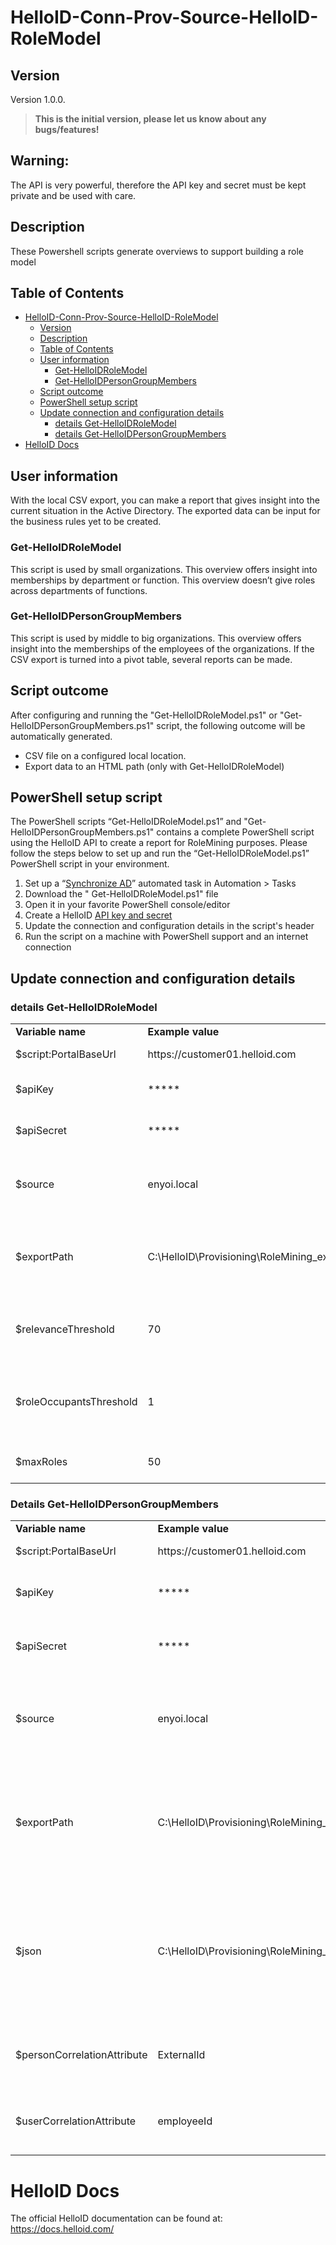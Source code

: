 # HelloID-Conn-Prov-Source-HelloID-RoleModel
<!-- Version -->
## Version
Version 1.0.0.
> __This is the initial version, please let us know about any bugs/features!__
## Warning: 
The API is very powerful, therefore the API key and secret must be kept private and be used with care.

<!-- Description -->
## Description
These Powershell scripts generate overviews to support building a role model

<!-- TABLE OF CONTENTS -->
## Table of Contents
- [HelloID-Conn-Prov-Source-HelloID-RoleModel](#helloid-conn-prov-source-helloid-rolemodel)
  - [Version](#version)
  - [Description](#description)
  - [Table of Contents](#table-of-contents)
  - [User information](#user-information)
    - [Get-HelloIDRoleModel](#get-helloidrolemodel)
    - [Get-HelloIDPersonGroupMembers](#get-helloidpersongroupmembers)
  - [Script outcome ](#script-outcome)
  - [PowerShell setup script](#powershell-setup-script)
  - [Update connection and configuration details](#update-connection-and-configuration-details)
    - [details Get-HelloIDRoleModel](#details-get-helloidrolemodel)
    - [details Get-HelloIDPersonGroupMembers](#details-get-helloidpersongroupmembers)
- [HelloID Docs](#helloid-docs)

## User information
With the local CSV export, you can make a report that gives insight into the current situation in the Active Directory. The exported data can be input for the business rules yet
to be created. 
### Get-HelloIDRoleModel
This script is used by small organizations. This overview offers insight into memberships by department or function. This overview doesn’t give roles across departments of
functions. 
### Get-HelloIDPersonGroupMembers
This script is used by middle to big organizations. This overview offers insight into the memberships of the employees of the organizations. If the CSV export is turned into a
pivot table, several reports can be made.


## Script outcome
After configuring and running the "Get-HelloIDRoleModel.ps1" or "Get-HelloIDPersonGroupMembers.ps1" script, the following outcome will be automatically generated. 

-	CSV file on a configured local location. 
-	Export data to an HTML path (only with Get-HelloIDRoleModel)


## PowerShell setup script
The PowerShell scripts “Get-HelloIDRoleModel.ps1” and "Get-HelloIDPersonGroupMembers.ps1" contains a complete PowerShell script using the HelloID API to create a report for RoleMining purposes. Please follow the steps below to set up and run the “Get-HelloIDRoleModel.ps1” PowerShell script in your environment. 


1.	Set up a “[Synchronize AD](https://docs.helloid.com/hc/en-us/articles/360001592994)” automated task in Automation > Tasks 
2.	Download the " Get-HelloIDRoleModel.ps1" file
3.	Open it in your favorite PowerShell console/editor
4.	Create a HelloID [API key and secret](https://docs.helloid.com/hc/en-us/articles/360002008873-API-Keys-Overview)
5.	Update the connection and configuration details in the script's header
6.	Run the script on a machine with PowerShell support and an internet connection


## Update connection and configuration details
### details Get-HelloIDRoleModel
<table>
  <tr><td><strong>Variable name</strong></td><td><strong>Example value</strong></td><td><strong>Description</strong></td></tr>
  <tr><td>$script:PortalBaseUrl</td><td>https://customer01.helloid.com</td><td>Your HelloID portal's URL</td></tr>
  <tr><td>$apiKey</td><td>*****</td><td>API Key value of your own environment</td></tr>
  <tr><td>$apiSecret</td><td>*****</td><td>API secret value of your own environment</td></tr>
  <tr><td>$source</td><td>enyoi.local</td><td>Filter the accounts and groups in the HelloID directory based on a single filter</td></tr>
  <tr><td>$exportPath</td><td>C:\HelloID\Provisioning\RoleMining_export\HelloIDRoleModel\</td><td>Make sure the exportPath contains a trailing \ in Windows or / in Unix/MacOS environments</td></tr>
  <tr><td>$relevanceThreshold</td><td>70</td><td>Determines when a permission is relevant enough to be included in the report.</td></tr>
  <tr><td>$roleOccupantsThreshold</td><td>1</td><td>A role is only included if the number of occupants/acounts meets the threshold.</td></tr>
  <tr><td>$maxRoles</td><td>50</td><td>Output the report for a max $ of roles</td></tr>
</table>

### Details Get-HelloIDPersonGroupMembers
<table>
  <tr><td><strong>Variable name</strong></td><td><strong>Example value</strong></td><td><strong>Description</strong></td></tr>
  <tr><td>$script:PortalBaseUrl</td><td>https://customer01.helloid.com</td><td>Your HelloID portal's URL</td></tr>
  <tr><td>$apiKey</td><td>*****</td><td>API Key value of your own environment</td></tr>
  <tr><td>$apiSecret</td><td>*****</td><td>API secret value of your own environment</td></tr>
  <tr><td>$source</td><td>enyoi.local</td><td>Filter the accounts and groups in the HelloID directory based on a single filter</td></tr>
  <tr><td>$exportPath</td><td>C:\HelloID\Provisioning\RoleMining_export\HelloIDRoleModel\</td><td>Make sure the exportPath contains a trailing \ in Windows or / in Unix/MacOS environments</td></tr>
  <tr><td>$json</td><td>C:\HelloID\Provisioning\RoleMining_export\JSON_file_export\vault.json</td><td>The location of the Vault export in JSON format (needs to be manually exported from a HelloID Provisioning snapshot).</td></tr>
  <tr><td>$personCorrelationAttribute</td><td>ExternalId</td><td>The attribute used to correlate a person to an account</td></tr>
  <tr><td>$userCorrelationAttribute</td><td>employeeId</td><td>The attribute used to correlate a person to an account</td></tr>
</table>


# HelloID Docs
The official HelloID documentation can be found at: https://docs.helloid.com/

